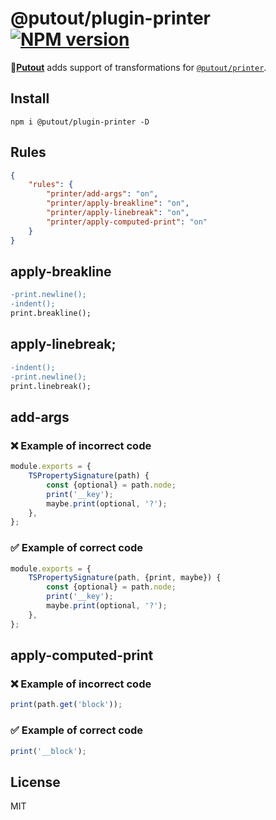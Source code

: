 # @putout/plugin-printer [![NPM version][NPMIMGURL]][NPMURL]

[NPMIMGURL]: https://img.shields.io/npm/v/@putout/plugin-printer.svg?style=flat&longCache=true
[NPMURL]: https://npmjs.org/package/@putout/plugin-printer "npm"

🐊[**Putout**](https://github.com/coderaiser/putout) adds support of transformations for [`@putout/printer`](https://github.com/putoutjs/printer).

## Install

```
npm i @putout/plugin-printer -D
```

## Rules

```json
{
    "rules": {
        "printer/add-args": "on",
        "printer/apply-breakline": "on",
        "printer/apply-linebreak": "on",
        "printer/apply-computed-print": "on"
    }
}
```

## apply-breakline

```diff
-print.newline();
-indent();
print.breakline();
```

## apply-linebreak;

```diff
-indent();
-print.newline();
print.linebreak();
```

## add-args

### ❌ Example of incorrect code

```js
module.exports = {
    TSPropertySignature(path) {
        const {optional} = path.node;
        print('__key');
        maybe.print(optional, '?');
    },
};
```

### ✅ Example of correct code

```js
module.exports = {
    TSPropertySignature(path, {print, maybe}) {
        const {optional} = path.node;
        print('__key');
        maybe.print(optional, '?');
    },
};
```

## apply-computed-print

### ❌ Example of incorrect code

```js
print(path.get('block'));
```

### ✅ Example of correct code

```js
print('__block');
```

## License

MIT
